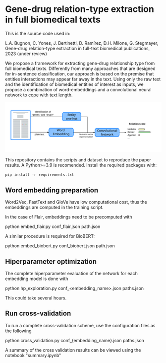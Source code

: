 # Gene-drug relation-type extraction in full biomedical texts

This is the source code used in:

L.A. Bugnon, C. Yones, J. Bertinetti, D. Ramírez,  D.H. Milone, G. Stegmayer,
Gene-drug relation-type extraction in full-text biomedical publications, 2023 (under review)

We propose a framework for extracting gene-drug relationship type from full biomedical texts. Differently from many approaches that are designed for in-sentence classification, our approach is based on the premise that entities interactions may appear far away in the text. Using only the raw text and the identification of biomedical entities of interest as inputs, we propose a combination of word-embeddings and a convolutional neural network to cope with text length. 


![Abstract](abstract.svg)

This repository contains the scripts and dataset to reproduce the paper results.
A Python>=3.9 is recomended. Install the required packages with:

    pip install -r requirements.txt


## Word embedding preparation

Word2Vec, FastText and GloVe have low computational cost, thus the embeddings are computed in the training script.

In the case of Flair, embeddings need to be precomputed with

   python embed_flair.py conf_flair.json path.json

A similar procedure is required for BioBERT:

   python embed_biobert.py conf_biobert.json path.json

## Hiperparameter optimization
The complete hiperparameter evaluation of the network for each embedding model is done with 
   
   python hp_exploration.py conf_<embedding_name>.json paths.json

This could take several hours.

## Run cross-validation 

To run a complete cross-validation scheme, use the configuration files as the following

   python cross_validation.py conf_{embedding_name}.json paths.json

A summary of the cross validation results  can be viewed using the notebook "summary.ipynb"